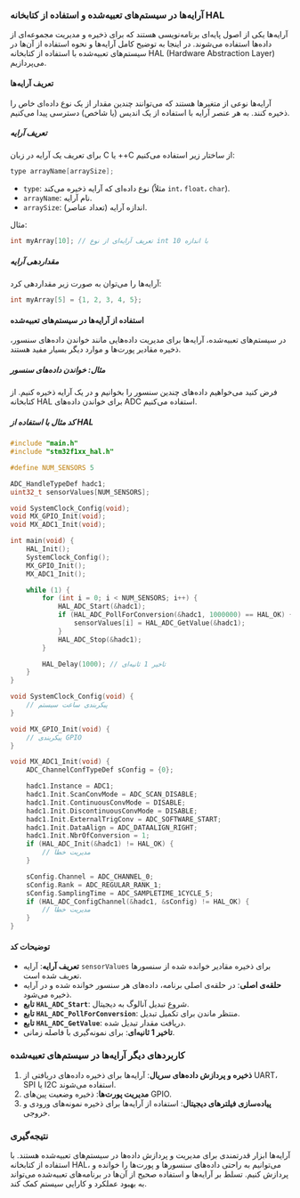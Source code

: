 ### آرایه‌ها در سیستم‌های تعبیه‌شده و استفاده از کتابخانه HAL

آرایه‌ها یکی از اصول پایه‌ای برنامه‌نویسی هستند که برای ذخیره و مدیریت مجموعه‌ای از داده‌ها استفاده می‌شوند. در اینجا به توضیح کامل آرایه‌ها و نحوه استفاده از آن‌ها در سیستم‌های تعبیه‌شده با استفاده از کتابخانه 
HAL (Hardware Abstraction Layer) می‌پردازیم.

#### تعریف آرایه‌ها

آرایه‌ها نوعی از متغیرها هستند که می‌توانند چندین مقدار از یک نوع داده‌ای خاص را ذخیره کنند. به هر عنصر آرایه با استفاده از یک اندیس (یا شاخص) دسترسی پیدا می‌کنیم.

##### تعریف آرایه

برای تعریف یک آرایه در زبان C یا ++C از ساختار زیر استفاده می‌کنیم:

```c
type arrayName[arraySize];
```

- `type`: نوع داده‌ای که آرایه ذخیره می‌کند (مثلاً `int`، `float`، `char`).
- `arrayName`: نام آرایه.
- `arraySize`: اندازه آرایه (تعداد عناصر).

مثال:

```c
int myArray[10]; // تعریف آرایه‌ای از نوع int با اندازه 10
```

##### مقداردهی آرایه

آرایه‌ها را می‌توان به صورت زیر مقداردهی کرد:

```c
int myArray[5] = {1, 2, 3, 4, 5};
```

#### استفاده از آرایه‌ها در سیستم‌های تعبیه‌شده

در سیستم‌های تعبیه‌شده، آرایه‌ها برای مدیریت داده‌هایی مانند خواندن داده‌های سنسور، ذخیره مقادیر پورت‌ها و موارد دیگر بسیار مفید هستند.

##### مثال: خواندن داده‌های سنسور

فرض کنید می‌خواهیم داده‌های چندین سنسور را بخوانیم و در یک آرایه ذخیره کنیم. از کتابخانه 
HAL
 برای خواندن داده‌های 
ADC
 استفاده می‌کنیم.

##### کد مثال با استفاده از HAL

```c
#include "main.h"
#include "stm32f1xx_hal.h"

#define NUM_SENSORS 5

ADC_HandleTypeDef hadc1;
uint32_t sensorValues[NUM_SENSORS];

void SystemClock_Config(void);
void MX_GPIO_Init(void);
void MX_ADC1_Init(void);

int main(void) {
    HAL_Init();
    SystemClock_Config();
    MX_GPIO_Init();
    MX_ADC1_Init();

    while (1) {
        for (int i = 0; i < NUM_SENSORS; i++) {
            HAL_ADC_Start(&hadc1);
            if (HAL_ADC_PollForConversion(&hadc1, 1000000) == HAL_OK) {
                sensorValues[i] = HAL_ADC_GetValue(&hadc1);
            }
            HAL_ADC_Stop(&hadc1);
        }

        HAL_Delay(1000); // تاخیر 1 ثانیه‌ای
    }
}

void SystemClock_Config(void) {
    // پیکربندی ساعت سیستم
}

void MX_GPIO_Init(void) {
    // پیکربندی GPIO
}

void MX_ADC1_Init(void) {
    ADC_ChannelConfTypeDef sConfig = {0};

    hadc1.Instance = ADC1;
    hadc1.Init.ScanConvMode = ADC_SCAN_DISABLE;
    hadc1.Init.ContinuousConvMode = DISABLE;
    hadc1.Init.DiscontinuousConvMode = DISABLE;
    hadc1.Init.ExternalTrigConv = ADC_SOFTWARE_START;
    hadc1.Init.DataAlign = ADC_DATAALIGN_RIGHT;
    hadc1.Init.NbrOfConversion = 1;
    if (HAL_ADC_Init(&hadc1) != HAL_OK) {
        // مدیریت خطا
    }

    sConfig.Channel = ADC_CHANNEL_0;
    sConfig.Rank = ADC_REGULAR_RANK_1;
    sConfig.SamplingTime = ADC_SAMPLETIME_1CYCLE_5;
    if (HAL_ADC_ConfigChannel(&hadc1, &sConfig) != HAL_OK) {
        // مدیریت خطا
    }
}
```

#### توضیحات کد

- **تعریف آرایه**: آرایه `sensorValues` برای ذخیره مقادیر خوانده شده از سنسورها تعریف شده است.
- **حلقه‌ی اصلی**: در حلقه‌ی اصلی برنامه، داده‌های هر سنسور خوانده شده و در آرایه ذخیره می‌شود.
- **تابع `HAL_ADC_Start`**: شروع تبدیل آنالوگ به دیجیتال.
- **تابع `HAL_ADC_PollForConversion`**: منتظر ماندن برای تکمیل تبدیل.
- **تابع `HAL_ADC_GetValue`**: دریافت مقدار تبدیل شده.
- **تاخیر 1 ثانیه‌ای**: برای نمونه‌گیری با فاصله زمانی.

### کاربردهای دیگر آرایه‌ها در سیستم‌های تعبیه‌شده

1. **ذخیره و پردازش داده‌های سریال**: آرایه‌ها برای ذخیره داده‌های دریافتی از UART، SPI یا I2C استفاده می‌شوند.
2. **مدیریت پورت‌ها**: ذخیره وضعیت پین‌های GPIO.
3. **پیاده‌سازی فیلترهای دیجیتال**: استفاده از آرایه‌ها برای ذخیره نمونه‌های ورودی و خروجی.

### نتیجه‌گیری

آرایه‌ها ابزار قدرتمندی برای مدیریت و پردازش داده‌ها در سیستم‌های تعبیه‌شده هستند. با استفاده از کتابخانه HAL، می‌توانیم به راحتی داده‌های سنسورها و پورت‌ها را خوانده و پردازش کنیم. تسلط بر آرایه‌ها و استفاده صحیح از آن‌ها در برنامه‌های تعبیه‌شده می‌تواند به بهبود عملکرد و کارایی سیستم کمک کند.